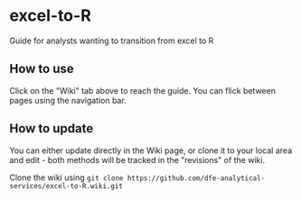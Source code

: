 # excel-to-R
Guide for analysts wanting to transition from excel to R

## How to use
Click on the "Wiki" tab above to reach the guide. You can flick between pages using the navigation bar.

## How to update
You can either update directly in the Wiki page, or clone it to your local area and edit - both methods will be tracked in the "revisions" of the wiki.

Clone the wiki using
`git clone https://github.com/dfe-analytical-services/excel-to-R.wiki.git`
